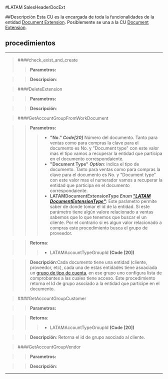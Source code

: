 #LATAM SalesHeaderDocExt

##Descripción
Esta CU es la encargada de toda la funcionalidades de la entidad [Document Extension](../../../LATAM-DocumentExtension/LATAM-DocumentExtension.md). Posiblemente se una a la CU [Document Extension](Desarrollo/Code-Units/LATAM-Document-Extension/LATAM-Document-Extension/).

## procedimientos
***
>####check_exist_and_create
>>**Parametros:**

>>**Descripcion**: 
	
>####DeleteExtension

>>**Parametros:**

>>**Descripción**:
	

>####GetAccountGroupFromWorkDocument

>>**Parametros:** 
>>> * **"No." _Code[20]_** Número del documento. Tanto para ventas como para compras la clave para el documento es No. y "Document type" con este valor mas el tipo vamos a recuperar la entidad que participa en el documento correspondaiente.
>>> * **"Document Type" _Option_**: indica el tipo de documento. Tanto para ventas como para compras la clave para el documento es No. y "Document type" con este valor mas el numerador vamos a recuperar la entidad que participa en el documento correspondaiente.
>>> * **LATAMDocumentExtensionType _Enum ["LATAM DocumentExtensionType"](../../../Desarrollo/Enums/LATAM-DocumentExtensionType/LATAM-DocumentExtensionType.md)_**: Este parámetro permite saber de donde tomar el id de la entidad. Si este parámetro tiene algún valore relacionado a ventas sabemos que lo que tenemos que buscar el un cliente. Por el contrario si es algun valor relacionado a compras este procedimiento busca el grupo de proveedor.

>>**Retorna**:
>>>* LATAMAccountTypeGroupId **(Code [20])**

>>**Descripción**:Cada documento tiene una entidad (cliente, proveedor, etc), cada una de estas entidades tiene asoaciada un [grupo de tipo de cuenta](../../../Maestros/LATAM-AccountTypeGroup/LATAM-AccountTypeGroup.md), en ese grupo uno configura lista de comprobantes a las cuales tiene acceso. Este procedimiento retorna el Id de grupo asociado a la entidad que participe en el documento.

>####GetAccountGroupCustomer

>>**Parametros:**

>>**Retorna**:
>>>* LATAMAccountTypeGroupId **(Code [20])**

>>**Descripción**: 
	Retorna el id de grupo asociado al cliente.

>####GetAccountGroupVendor

>>**Parametros:**

>>**Descripción**: 



***
